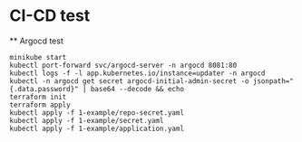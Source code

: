 # CI-CD test
**	Argocd test

	
	minikube start
	kubectl port-forward svc/argocd-server -n argocd 8081:80
	kubectl logs -f -l app.kubernetes.io/instance=updater -n argocd
	kubectl -n argocd get secret argocd-initial-admin-secret -o jsonpath="{.data.password}" | base64 --decode && echo
	terraform init
	terraform apply
	kubectl apply -f 1-example/repo-secret.yaml
	kubectl apply -f 1-example/secret.yaml
	kubectl apply -f 1-example/application.yaml